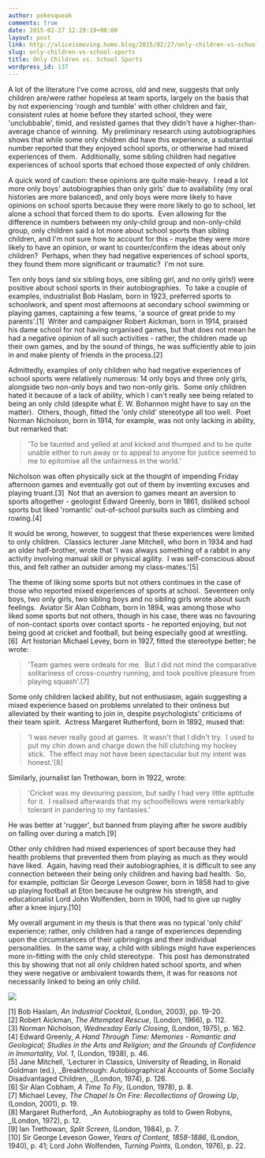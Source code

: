 ```yaml
---
author: pokesqueak
comments: true
date: 2015-02-27 12:29:19+00:00
layout: post
link: http://aliceismoving.home.blog/2015/02/27/only-children-vs-school-sports/
slug: only-children-vs-school-sports
title: Only Children vs. School Sports
wordpress_id: 137
---
```


A lot of the literature I've come across, old and new, suggests that only children are/were rather hopeless at team sports, largely on the basis that by not experiencing 'rough and tumble' with other children and fair, consistent rules at home before they started school, they were 'unclubbable', timid, and resisted games that they didn't have a higher-than-average chance of winning.  My preliminary research using autobiographies shows that while some only children did have this experience, a substantial number reported that they enjoyed school sports, or otherwise had mixed experiences of them.  Additionally, some sibling children had negative experiences of school sports that echoed those expected of only children.

A quick word of caution: these opinions are quite male-heavy.  I read a lot more only boys' autobiographies than only girls' due to availability (my oral histories are more balanced), and only boys were more likely to have opinions on school sports because they were more likely to go to school, let alone a school that forced them to do sports.  Even allowing for the difference in numbers between my only-child group and non-only-child group, only children said a lot more about school sports than sibling children, and I'm not sure how to account for this - maybe they were more likely to have an opinion, or want to counter/confirm the ideas about only children?  Perhaps, when they had negative experiences of school sports, they found them more significant or traumatic?  I'm not sure.

Ten only boys (and six sibling boys, one sibling girl, and no only girls!) were positive about school sports in their autobiographies.  To take a couple of examples, industrialist Bob Haslam, born in 1923, preferred sports to schoolwork, and spent most afternoons at secondary school swimming or playing games, captaining a few teams, 'a source of great pride to my parents'.[1]  Writer and campaigner Robert Aickman, born in 1914, praised his dame school for not having organised games, but that does not mean he had a negative opinion of all such activities - rather, the children made up their own games, and by the sound of things, he was sufficiently able to join in and make plenty of friends in the process.[2]

Admittedly, examples of only children who had negative experiences of school sports were relatively numerous: 14 only boys and three only girls, alongside two non-only boys and two non-only girls.  Some only children hated it because of a lack of ability, which I can't really see being related to being an only child (despite what E. W. Bohannon might have to say on the matter).  Others, though, fitted the 'only child' stereotype all too well.  Poet Norman Nicholson, born in 1914, for example, was not only lacking in ability, but remarked that:

<blockquote>'To be taunted and yelled at and kicked and thumped and to be quite unable either to run away or to appeal to anyone for justice seemed to me to epitomise all the unfairness in the world.'  

> 
> </blockquote>

Nicholson was often physically sick at the thought of impending Friday afternoon games and eventually got out of them by inventing excuses and playing truant.[3]  Not that an aversion to games meant an aversion to sports altogether - geologist Edward Greenly, born in 1861, disliked school sports but liked 'romantic' out-of-school pursuits such as climbing and rowing.[4]  


It would be wrong, however, to suggest that these experiences were limited to only children.  Classics lecturer Jane Mitchell, who born in 1934 and had an older half-brother, wrote that 'I was always something of a rabbit in any activity involving manual skill or physical agility.  I was self-conscious about this, and felt rather an outsider among my class-mates.'[5]

The theme of liking some sports but not others continues in the case of those who reported mixed experiences of sports at school.  Seventeen only boys, two only girls, two sibling boys and no sibling girls wrote about such feelings.  Aviator Sir Alan Cobham, born in 1894, was among those who liked some sports but not others, though in his case, there was no favouring of non-contact sports over contact sports - he reported enjoying, but not being good at cricket and football, but being especially good at wrestling.[6]  Art historian Michael Levey, born in 1927, fitted the stereotype better; he wrote:

<blockquote>'Team games were ordeals for me.  But I did not mind the comparative solitariness of cross-country running, and took positive pleasure from playing squash'.[7]  

> 
> </blockquote>

Some only children lacked ability, but not enthusiasm, again suggesting a mixed experience based on problems unrelated to their onliness but alleviated by their wanting to join in, despite psychologists' criticisms of their team spirit.  Actress Margaret Rutherford, born in 1892, mused that:

<blockquote>'I was never really good at games.  It wasn't that I didn't try.  I used to put my chin down and charge down the hill clutching my hockey stick.  The effect may not have been spectacular but my intent was honest.'[8]  

> 
> </blockquote>

Similarly, journalist Ian Trethowan, born in 1922, wrote:

<blockquote>'Cricket was my devouring passion, but sadly I had very little aptitude for it.  I realised afterwards that my schoolfellows were remarkably tolerant in pandering to my fantasies.'  

> 
> </blockquote>

He was better at 'rugger', but banned from playing after he swore audibly on falling over during a match.[9]

Other only children had mixed experiences of sport because they had health problems that prevented them from playing as much as they would have liked.  Again, having read their autobiographies, it is difficult to see any connection between their being only children and having bad health.  So, for example, poltician Sir George Leveson Gower, born in 1858 had to give up playing football at Eton because he outgrew his strength, and educationalist Lord John Wolfenden, born in 1906, had to give up rugby after a knee injury.[10]

My overall argument in my thesis is that there was no typical 'only child' experience; rather, only children had a range of experiences depending upon the circumstances of their upbringings and their individual personalities.  In the same way, a child with siblings might have experiences more in-fitting with the only child stereotype.  This post has demonstrated this by showing that not all only children hated school sports, and when they were negative or ambivalent towards them, it was for reasons not necessarily linked to being an only child.

![](https://66.media.tumblr.com/e80e65bd95f8128b47bf183f3789f72a/tumblr_inline_nka0mtCUtD1s70b7a.jpg)

[1] Bob Haslam, _An Industrial Cocktail_, (London, 2003), pp. 19-20.  
[2] Robert Aickman, _The Attempted Rescue_, (London, 1966), p. 112.  
[3] Norman Nicholson, _Wednesday Early Closing_, (London, 1975), p. 162.  
[4] Edward Greenly, _A Hand Through Time: Memories - Romantic and Geological; Studies in the Arts and Religion; and the Grounds of Confidence in Immortality, Vol. 1_, (London, 1938), p. 46.  
[5] Jane Mitchell, 'Lecturer in Classics, University of Reading, in Ronald Goldman (ed.), _Breakthrough: Autobiographical Accounts of Some Socially Disadvantaged Children, _(London, 1974), p. 126.  
[6] Sir Alan Cobham, _A Time To Fly_, (London, 1978), p. 8.  
[7] Michael Levey, _The Chapel Is On Fire: Recollections of Growing Up_, (London, 2001), p. 19.  
[8] Margaret Rutherford, _An Autobiography as told to Gwen Robyns, _(London, 1972), p. 12.  
[9] Ian Trethowan, _Split Screen_, (London, 1984), p. 7.  
[10] Sir George Leveson Gower, _Years of Content, 1858-1886_, (London, 1940), p. 41; Lord John Wolfenden, _Turning Points_, (London, 1976), p. 22.  

